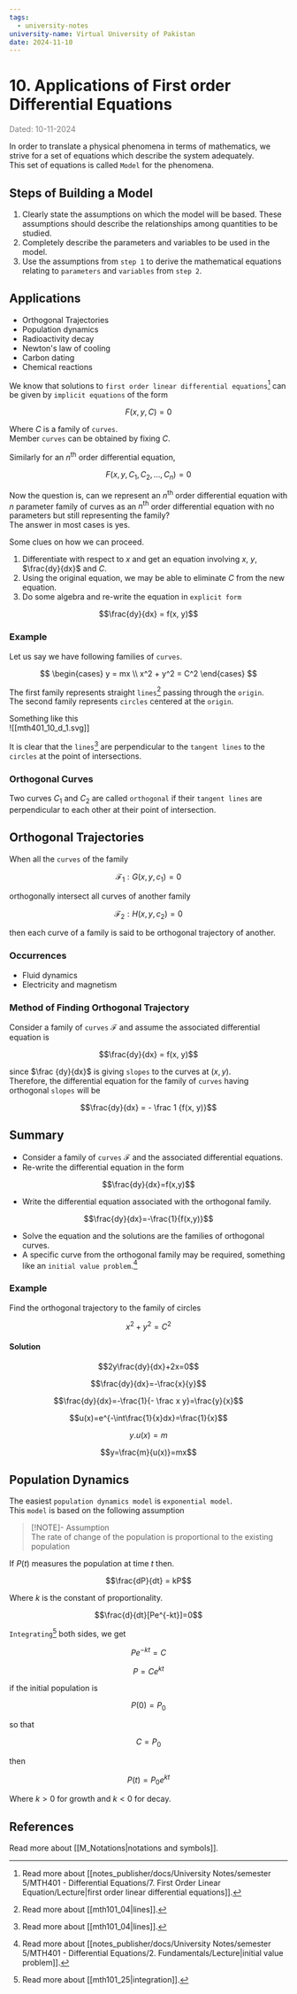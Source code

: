 ```yaml
---
tags:
  - university-notes
university-name: Virtual University of Pakistan
date: 2024-11-10
---
```


# 10. Applications of First order Differential Equations

<span style="color: gray;">Dated: 10-11-2024</span>

In order to translate a physical phenomena in terms of mathematics, we strive for a set of equations which describe the system adequately.  
This set of equations is called `Model` for the phenomena.

## Steps of Building a Model

1. Clearly state the assumptions on which the model will be based. These assumptions should describe the relationships among quantities to be studied.
2. Completely describe the parameters and variables to be used in the model.
3. Use the assumptions from `step 1` to derive the mathematical equations relating to `parameters` and `variables` from `step 2`.

## Applications

- Orthogonal Trajectories
- Population dynamics
- Radioactivity decay
- Newton's law of cooling
- Carbon dating
- Chemical reactions

We know that solutions to `first order linear differential equations`[^1] can be given by `implicit equations` of the form  

$$F(x, y, C) = 0$$

Where $C$ is a family of `curves`.  
Member `curves` can be obtained by fixing $C$.

Similarly for an $n^{\text{th}}$ order differential equation,  

$$F(x, y, C_1, C_2, \ldots, C_n) = 0$$

Now the question is, can we represent an $n^{\text{th}}$ order differential equation with $n$ parameter family of curves as an $n^{\text{th}}$ order differential equation with no parameters but still representing the family?  
The answer in most cases is yes.

Some clues on how we can proceed.

1. Differentiate with respect to $x$ and get an equation involving $x$, $y$, $\frac{dy}{dx}$ and $C$.
2. Using the original equation, we may be able to eliminate $C$ from the new equation.
3. Do some algebra and re-write the equation in `explicit form`  

$$\frac{dy}{dx} = f(x, y)$$

### Example

Let us say we have following families of `curves`.

$$
\begin{cases}
	y = mx \\
	x^2 + y^2 = C^2
\end{cases}
$$

The first family represents straight `lines`[^2] passing through the `origin`.  
The second family represents `circles` centered at the `origin`.

Something like this  
![[mth401_10_d_1.svg]]

It is clear that the `lines`[^2] are perpendicular to the `tangent lines` to the `circles` at the point of intersections.

### Orthogonal Curves

Two curves $C_1$ and $C_2$ are called `orthogonal` if their `tangent lines` are perpendicular to each other at their point of intersection.

## Orthogonal Trajectories

When all the `curves` of the family  

$$\mathcal F_1 : G(x, y, c_1) = 0$$

orthogonally intersect all curves of another family

$$\mathcal F_2 : H(x, y, c_2) = 0$$

then each curve of a family is said to be orthogonal trajectory of another.

### Occurrences

- Fluid dynamics
- Electricity and magnetism

### Method of Finding Orthogonal Trajectory

Consider a family of `curves` $\mathcal F$ and assume the associated differential equation is  

$$\frac{dy}{dx} = f(x, y)$$

since $\frac {dy}{dx}$ is giving `slopes` to the curves at $(x, y)$.  
Therefore, the differential equation for the family of `curves` having orthogonal `slopes` will be

$$\frac{dy}{dx} = - \frac 1 {f(x, y)}$$

## Summary

- Consider a family of `curves` $\mathcal F$ and the associated differential equations.
- Re-write the differential equation in the form  

$$\frac{dy}{dx}=f(x,y)$$

- Write the differential equation associated with the orthogonal family.  

$$\frac{dy}{dx}=-\frac{1}{f(x,y)}$$

- Solve the equation and the solutions are the families of orthogonal curves.
- A specific curve from the orthogonal family may be required, something like an `initial value problem`.[^3]

### Example

Find the orthogonal trajectory to the family of circles  

$$x^2 + y^2 = C^2$$

#### Solution

$$2y\frac{dy}{dx}+2x=0$$

$$\frac{dy}{dx}=-\frac{x}{y}$$

$$\frac{dy}{dx}=-\frac{1}{- \frac x y}=\frac{y}{x}$$

$$u(x)=e^{-\int\frac{1}{x}dx}=\frac{1}{x}$$

$$y.u(x)=m$$

$$y=\frac{m}{u(x)}=mx$$

## Population Dynamics

The easiest `population dynamics model` is `exponential model`.  
This `model` is based on the following assumption

> [!NOTE]- Assumption  
> The rate of change of the population is proportional to the existing population

If $P(t)$ measures the population at time $t$ then.  

$$\frac{dP}{dt} = kP$$

Where $k$ is the constant of proportionality.  

$$\frac{d}{dt}[Pe^{-kt}]=0$$

`Integrating`[^4] both sides, we get  

$$Pe^{-kt}=C$$

$$P=Ce^{kt}$$

if the initial population is  

$$P(0) = P_0$$

so that  

$$C = P_0$$

then  

$$P(t)=P_{0}e^{kt}$$

Where $k > 0$ for growth and $k < 0$ for decay.

## References

Read more about [[M_Notations|notations and symbols]].

[^1]: Read more about [[notes_publisher/docs/University Notes/semester 5/MTH401 - Differential Equations/7. First Order Linear Equation/Lecture|first order linear differential equations]].
[^2]: Read more about [[mth101_04|lines]].
[^3]: Read more about [[notes_publisher/docs/University Notes/semester 5/MTH401 - Differential Equations/2. Fundamentals/Lecture|initial value problem]].
[^4]: Read more about [[mth101_25|integration]].